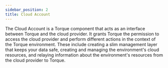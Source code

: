 ```yaml
---
sidebar_position: 2
title: Cloud Account
---
```


The Cloud Account is a Torque component that acts as an interface between Torque and the cloud provider. It grants Torque the permission to access the cloud provider and perform different actions in the context of the Torque environment. These include creating a slim management layer that keeps your data safe, creating and managing the environment's cloud resources, and relaying information about the environment's resources from the cloud provider to Torque.